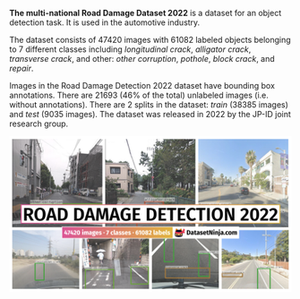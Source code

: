 **The multi-national Road Damage Dataset 2022** is a dataset for an object detection task. It is used in the automotive industry. 

The dataset consists of 47420 images with 61082 labeled objects belonging to 7 different classes including *longitudinal crack*, *alligator crack*, *transverse crack*, and other: *other corruption*, *pothole*, *block crack*, and *repair*.

Images in the Road Damage Detection 2022 dataset have bounding box annotations. There are 21693 (46% of the total) unlabeled images (i.e. without annotations). There are 2 splits in the dataset: *train* (38385 images) and *test* (9035 images). The dataset was released in 2022 by the JP-ID joint research group.

<img src="https://github.com/dataset-ninja/road-damage-detector/raw/main/visualizations/poster.png">
